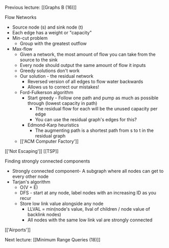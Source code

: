 Previous lecture: [[Graphs B (16)]]


Flow Networks
- Source node (s) and sink node (t)
- Each edge has a weight or "capacity"
- Min-cut problem
	- Group with the greatest outflow
- Max-flow
	- Given a network, the most amount of flow you can take from the source to the sink
	- Every node should output the same amount of flow it inputs
	- Greedy solutions don't work
	- Our solution - the residual network
		- Reversed version of all edges to flow water backwards
		- Allows us to correct our mistakes!
	- Ford-Fulkerson algorithm
		- Start greedy - Follow one path and pump as much as possible through (lowest capacity in path)
			- The residual flow for each will be the unused capacity per edge
			- You can use the residual graph's edges for this?
		- Edmond-Karp heuristics
			- The augmenting path is a shortest path from s to t in the residual graph
	- [['ACM Computer Factory']]
	
[['Not Escaping']]
[[TSP]]

Finding strongly connected components
- Strongly connected component- A subgraph where all nodes can get to every other node
- Tarjan's algorithm
	- O(V + E)
	- DFS - start at any node, label nodes with an increasing ID as you recur
	- Store low link value alongside any node
		- LLVAL = min(node's value, llval of children / node value of backlink nodes)
		- All nodes with the same low link val are strongly connected

[['Airports']]


Next lecture: [[Minimum Range Queries (18)]]